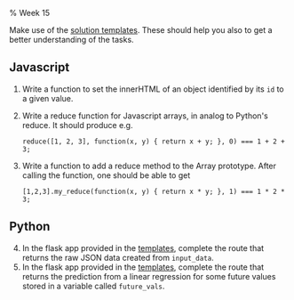% Week 15

Make use of the [solution templates][templ]. These should help you
also to get a better understanding of the tasks.

## Javascript

1. Write a function to set the innerHTML of an object identified by
   its `id` to a given value.
2. Write a reduce function for Javascript arrays, in analog to
   Python's reduce. It should produce e.g.
       
	   reduce([1, 2, 3], function(x, y) { return x + y; }, 0) === 1 + 2 + 3;

3. Write a function to add a reduce method to the Array
   prototype. After calling the function, one should be able to get 
    
	   [1,2,3].my_reduce(function(x, y) { return x * y; }, 1) === 1 * 2 * 3;

## Python

4. In the flask app provided in the [templates][templ], complete the
   route that returns the raw JSON data created from `input_data`.
5. In the flask app provided in the [templates][templ], complete the
   route that returns the prediction from a linear regression for some future
    values stored in a variable called `future_vals`.

[templ]: https://github.com/dhesse/STK-INF4000-templates
